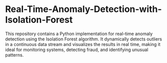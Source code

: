 # Real-Time-Anomaly-Detection-with-Isolation-Forest
This repository contains a Python implementation for real-time anomaly detection using the Isolation Forest algorithm. It dynamically detects outliers in a continuous data stream and visualizes the results in real time, making it ideal for monitoring systems, detecting fraud, and identifying unusual patterns.
